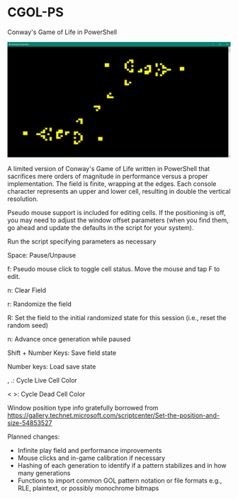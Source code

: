 # CGOL-PS
Conway's Game of Life in PowerShell

![screen](/img/duelinggospergliderguns.png)

A limited version of Conway's Game of Life written in PowerShell that sacrifices mere orders of magnitude in performance versus a proper implementation. The field is finite, wrapping at the edges. Each console character represents an upper and lower cell, resulting in double the vertical resolution.

Pseudo mouse support is included for editing cells. If the positioning is off, you may need to adjust the window offset parameters (when you find them, go ahead and update the defaults in the script for your system).

Run the script specifying parameters as necessary

Space: Pause/Unpause

f: Pseudo mouse click to toggle cell status. Move the mouse and tap F to edit.

n: Clear Field

r: Randomize the field

R: Set the field to the initial randomized state for this session (i.e., reset the random seed)

n: Advance once generation while paused

Shift + Number Keys: Save field state 

Number keys: Load save state

, .: Cycle Live Cell Color

< >: Cycle Dead Cell Color

Window position type info gratefully borrowed from https://gallery.technet.microsoft.com/scriptcenter/Set-the-position-and-size-54853527

Planned changes:
* Infinite play field and performance improvements
* Mouse clicks and in-game calibration if necessary
* Hashing of each generation to identify if a pattern stabilizes and in how many generations
* Functions to import common GOL pattern notation or file formats e.g., RLE, plaintext, or possibly monochrome bitmaps
